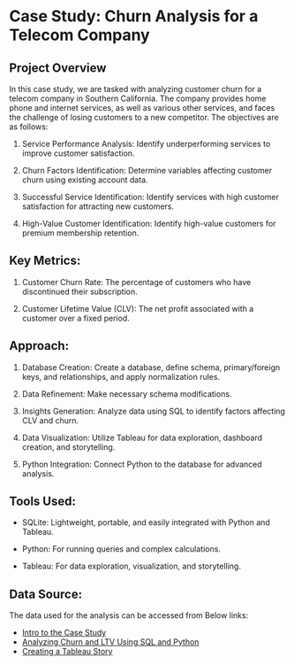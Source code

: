 # Case Study: Churn Analysis for a Telecom Company

## Project Overview

In this case study, we are tasked with analyzing customer churn for a telecom company in Southern California. The company provides home phone and internet services, as well as various other services, and faces the challenge of losing customers to a new competitor. The objectives are as follows:

1. Service Performance Analysis: Identify underperforming services to improve customer satisfaction.

2. Churn Factors Identification: Determine variables affecting customer churn using existing account data.

3. Successful Service Identification: Identify services with high customer satisfaction for attracting new customers.

4. High-Value Customer Identification: Identify high-value customers for premium membership retention.

## Key Metrics:

1. Customer Churn Rate: The percentage of customers who have discontinued their subscription.

2. Customer Lifetime Value (CLV): The net profit associated with a customer over a fixed period.

## Approach:

1. Database Creation: Create a database, define schema, primary/foreign keys, and relationships, and apply normalization rules.

2. Data Refinement: Make necessary schema modifications.

3. Insights Generation: Analyze data using SQL to identify factors affecting CLV and churn.

4. Data Visualization: Utilize Tableau for data exploration, dashboard creation, and storytelling.

5. Python Integration: Connect Python to the database for advanced analysis.

## Tools Used:

- SQLite: Lightweight, portable, and easily integrated with Python and Tableau.

- Python: For running queries and complex calculations.

- Tableau: For data exploration, visualization, and storytelling.

## Data Source:

The data used for the analysis can be accessed from Below links: 
- [Intro to the Case Study](https://cdn.upgrad.com/uploads/production/a1cfb9b7-8f9c-4578-aff1-d80d2363d375/Session+1+Files.zip)
- [Analyzing Churn and LTV Using SQL and Python](https://cdn.upgrad.com/uploads/production/99be7345-0b61-46d7-867c-b83e18905ad8/Session+2+files.zip)
- [Creating a Tableau Story](https://cdn.upgrad.com/uploads/production/03361e80-2f6d-4400-a2d6-e9f0ff16d327/Session+4+Files.zip)


